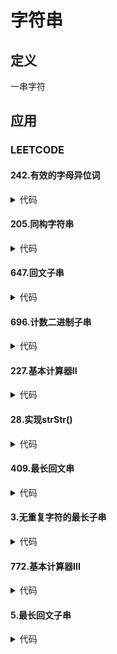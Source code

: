 # 字符串 #

## 定义 ##
一串字符

## 应用 ##
### LEETCODE ###
#### 242.有效的字母异位词 ####
<details>
<summary>代码</summary>
<pre>
<code>
function isAnagram($s, $t) {
    $sL = strlen($s);
    $tL = strlen($t);
    if ($sL != $tL) {
        return false;
    }
    $map = [];
    for ($i = 0; $i < $sL; $i++) {
        if (!isset($map[$s[$i]])) {
            $map[$s[$i]] = 0;
        }
        $map[$s[$i]]++;
    }
    for ($j = 0; $j < $tL; $j++) {
        if (!isset($map[$t[$j]]) || $map[$t[$j]] <= 0) {
            return false;
        }
        $map[$t[$j]]--;
    }
    return true;
}
</code>
</pre>
</details>

#### 205.同构字符串 ####
<details>
<summary>代码</summary>
<pre>
<code>
function isIsomorphic($s, $t) {
    $sL = strlen($s);
    $map = [];
    for ($i = 0; $i < $sL; $i++) {
        if (isset($map[$s[$i]])) {
            if ($map[$s[$i]] != $t[$i]) {
                return false;
            }
        } else {
            if (in_array($t[$i], $map)) {
                return false;
            }
            $map[$s[$i]] = $t[$i];
        }
    }
    return true;
}
</code>
</pre>
</details>

#### 647.回文子串 ####
<details>
<summary>代码</summary>
<pre>
<code>
function countSubstrings($s) {
    $count = 0;
    $len = strlen($s);
    if ($len <= 0) {
        return $count;
    }
    $dp = [];
    for ($end = 0; $end < $len; $end++) {
        for ($start = 0; $start <= $end; $start++) {
            if ($s[$start] == $s[$end] && ($end - $start < 2 || $dp[$start + 1][$end - 1])) {
                $dp[$start][$end] = true;
                $count++;
                continue;
            }
        }
    }
    return $count;
}
</code>
</pre>
</details>

#### 696.计数二进制子串 ####
<details>
<summary>代码</summary>
<pre>
<code>
</code>
</pre>
</details>

#### 227.基本计算器II ####
<details>
<summary>代码</summary>
<pre>
<code>
</code>
</pre>
</details>

#### 28.实现strStr() ####
<details>
<summary>代码</summary>
<pre>
<code>
</code>
</pre>
</details>

#### 409.最长回文串 ####
<details>
<summary>代码</summary>
<pre>
<code>
</code>
</pre>
</details>

#### 3.无重复字符的最长子串 ####
<details>
<summary>代码</summary>
<pre>
<code>
</code>
</pre>
</details>

#### 772.基本计算器III ####
<details>
<summary>代码</summary>
<pre>
<code>
</code>
</pre>
</details>

#### 5.最长回文子串 ####
<details>
<summary>代码</summary>
<pre>
<code>
</code>
</pre>
</details>
